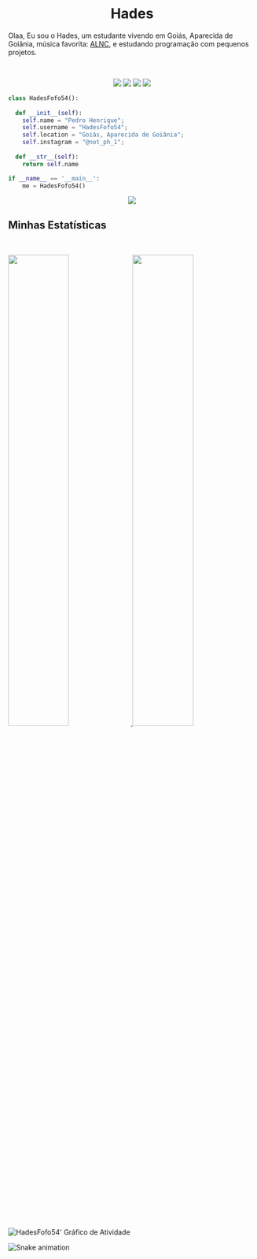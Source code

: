 <h1 align="center">
  <b>Hades</b>
</h1>

Olaa, Eu sou o Hades, um estudante vivendo em Goiás, Aparecida de Goiânia, música favorita: 
<a href="https://www.youtube.com/watch?v=fBQHjpeDO-U">ALNC</a>, 
e estudando programação com pequenos projetos.

<br>

<p>
<div align="center">
  <img src="https://img.shields.io/badge/-HTML-c58545?style=for-the-badge&logo=html5&logoColor=c58545&labelColor=282828">
  <img src="https://img.shields.io/badge/-CSS-d1a01f?style=for-the-badge&logo=css3&logoColor=d1a01f&labelColor=282828">
  <img src="https://img.shields.io/badge/-Python-98b982?style=for-the-badge&logo=python&logoColor=98b982&labelColor=282828">
  <img src="https://img.shields.io/badge/-Java-98b982?style=for-the-badge&logo=java&logoColor=98b982&labelColor=282828">
</div>
</p>

```python
class HadesFofo54():
    
  def __init__(self):
    self.name = "Pedro Henrique";
    self.username = "HadesFofo54";
    self.location = "Goiás, Aparecida de Goiânia";
    self.instagram = "@not_ph_1";
  
  def __str__(self):
    return self.name

if __name__ == '__main__':
    me = HadesFofo54()
```

<div align="center">
  <a href="https://open.spotify.com/user/31vzxqncbvslztn4rv7hev6yy7qa">
    <img src="https://readme-spotify-tingz.vercel.app/api/now-playing">
  </a>
</div>

<!--
<div align="center">
  <a href="https://open.spotify.com/user/31vzxqncbvslztn4rv7hev6yy7qa">
    <img src="https://spotify-readme-theta-virid.vercel.app/api?scan=true&theme=dark" width="240px">
  </a>
</div>
-->

## Minhas Estatísticas

<br/>
<p align="left">
  <a href="https://abhigyantrips.dev/">
  <img width="49.5%" src="https://github-readme-stats.vercel.app/api?username=HadesFofo54&show_icons=true&theme=gruvbox&hide_border=true" />
    <img width="49.5%" src="https://github-readme-streak-stats.herokuapp.com/?user=HadesFofo54&theme=gruvbox&hide_border=true" />
  </a>
</p>
<br>

![HadesFofo54' Gráfico de Atividade](https://activity-graph.herokuapp.com/graph?username=HadesFofo54&custom_title=HadesFofo54%20Contribution%20Graph&theme=gruvbox&bg_color=282828&hide_border=true&line=d1a01f&point=c58545)

<div> 
  
  ![Snake animation](https://github.com/HadesFofo54/HadesFofo54/blob/output/github-contribution-grid-snake.svg)
 
</div>
